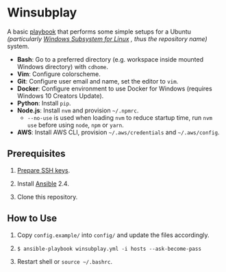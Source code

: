 # Winsubplay

A basic
[playbook](https://docs.ansible.com/ansible/playbooks.html "Playbooks documentation.")
that performs some simple setups for a Ubuntu
*(particularly
[Windows Subsystem for Linux](https://msdn.microsoft.com/en-us/commandline/wsl/about "About Bash on Ubuntu on Windows")
, thus the repository name)*
system.

- **Bash**: Go to a preferred directory (e.g. workspace inside mounted Windows directory) with `cdhome`.
- **Vim**: Configure colorscheme.
- **Git**: Configure user email and name, set the editor to `vim`.
- **Docker**: Configure environment to use Docker for Windows (requires Windows 10 Creators Update).
- **Python**: Install `pip`.
- **Node.js**: Install `nvm` and provision `~/.npmrc`.
  - `--no-use` is used when loading `nvm` to reduce startup time, run `nvm use` before using `node`, `npm` or `yarn`.
- **AWS**: Install AWS CLI, provision `~/.aws/credentials` and `~/.aws/config`.

## Prerequisites

1. [Prepare SSH keys](https://help.ubuntu.com/community/SSH/OpenSSH/Keys "Ubuntu documentation on SSH.").

2. Install
[Ansible](https://docs.ansible.com/ansible/intro_installation.html "Ansible documentation on installation.") 2.4.

3. Clone this repository.

## How to Use

1. Copy `config.example/` into `config/` and update the files accordingly.

2. `$ ansible-playbook winsubplay.yml -i hosts --ask-become-pass`

3. Restart shell or `source ~/.bashrc`.
